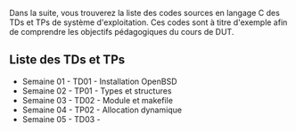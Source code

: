 Dans la suite, vous trouverez la liste des codes sources en langage C des TDs et TPs de système d'exploitation. 
Ces codes sont à titre d'exemple afin de comprendre les objectifs pédagogiques du cours de DUT.

## Liste des TDs et TPs
* Semaine 01 - TD01 - Installation OpenBSD
* Semaine 02 - TP01 - Types et structures
* Semaine 03 - TD02 - Module et makefile
* Semaine 04 - TP02 - Allocation dynamique
* Semaine 05 - TD03 - 
